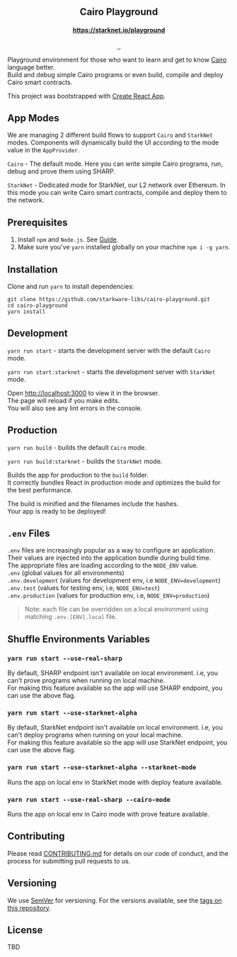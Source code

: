 <p align="center">
  <img src="https://github.com/starkware-libs/cairo-playground/blob/dev/src/assets/svg/starknet-logo.svg?raw=true"  alt=""/>
</p>

<p align="center">
  <img src="https://github.com/starkware-libs/cairo-playground/blob/dev/src/assets/svg/cairo-logo.svg?raw=true"  alt=""/>
</p>

<!-- tag line -->
<h2 align='center'>Cairo Playground</h2>
<h4 align='center'>
<a href="https://starknet.io/playground">https://starknet.io/playground
</h4>

<!-- primary badges -->
<p align="center">
    <a href="https://github.com/facebook/react">
        <img src="https://badges.aleen42.com/src/react.svg" alt="">
    </a>    
    <a href="https://github.com/prettier/prettier">
        <img src="https://img.shields.io/badge/code_style-prettier-ff69b4.svg" alt="">
    </a>
    <a href="https://starkware.co/">
        <img src="https://img.shields.io/badge/powered_by-StarkWare-navy" alt="">
    </a>
</p>

Playground environment for those who want to learn and get to know [Cairo](https://www.cairo-lang.org/) language better.\
Build and debug simple Cairo programs or even build, compile and deploy Cairo smart contracts.

This project was bootstrapped with [Create React App](https://github.com/facebook/create-react-app).

## App Modes

We are managing 2 different build flows to support `Cairo` and `StarkNet` modes. Components will dynamically build the
UI according to the mode value in the `AppProvider`.

`Cairo` - The default mode. Here you can write simple Cairo programs, run, debug and prove them using SHARP.

`StarkNet` - Dedicated mode for StarkNet, our L2 network over Ethereum. In this mode you can write Cairo smart contracts, compile and deploy them to the network.

## Prerequisites

1. Install `npm` and `Node.js`. See [Guide](https://docs.npmjs.com/downloading-and-installing-node-js-and-npm).
2. Make sure you've `yarn` installed globally on your machine `npm i -g yarn`.

## Installation

Clone and run `yarn` to install dependencies:

```
git clone https://github.com/starkware-libs/cairo-playground.git
cd cairo-playground
yarn install
```

## Development

`yarn run start` - starts the development server with the default `Cairo` mode.

`yarn run start:starknet` - starts the development server with `StarkNet` mode.

Open [http://localhost:3000](http://localhost:3000) to view it in the browser.\
The page will reload if you make edits.\
You will also see any lint errors in the console.

## Production

`yarn run build` - builds the default `Cairo` mode.

`yarn run build:starknet` - builds the `StarkNet` mode.

Builds the app for production to the `build` folder.\
It correctly bundles React in production mode and optimizes the build for the best performance.

The build is minified and the filenames include the hashes.\
Your app is ready to be deployed!

## `.env` Files

`.env` files are increasingly popular as a way to configure an application. Their values are injected into the
application bundle during build time.\
The appropriate files are loading according to the `NODE_ENV` value.\
`.env` (global values for all environments)\
`.env.development` (values for development env, i.e `NODE_ENV=development`)\
`.env.test` (values for testing env, i.e, `NODE_ENV=test`)\
`.env.production` (values for production env, i.e, `NODE_ENV=production`)

> Note: each file can be overridden on a local environment using matching `.env.[ENV].local` file.

## Shuffle Environments Variables

### `yarn run start --use-real-sharp`

By default, SHARP endpoint isn't available on local environment. i.e, you can't prove programs when running on local
machine.\
For making this feature available so the app will use SHARP endpoint, you can use the above flag.

### `yarn run start --use-starknet-alpha`

By default, StarkNet endpoint isn't available on local environment. i.e, you can't deploy programs when running on your
local machine.\
For making this feature available so the app will use StarkNet endpoint, you can use the above flag.

### `yarn run start --use-starknet-alpha --starknet-mode`

Runs the app on local env in StarkNet mode with deploy feature available.

### `yarn run start --use-real-sharp --cairo-mode`

Runs the app on local env in Cairo mode with prove feature available.

## Contributing

Please read [CONTRIBUTING.md](./CONTRIBUTING.md) for details on our code of conduct, and the process for submitting pull
requests to us.

## Versioning

We use [SemVer](http://semver.org/) for versioning. For the versions available, see
the [tags on this repository](https://github.com/starkware-libs/starknet-bridge).

## License

TBD
